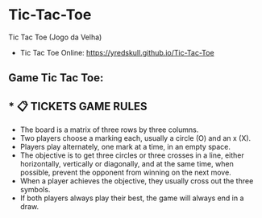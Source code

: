# Tic-Tac-Toe
 Tic Tac Toe (Jogo da Velha)

* Tic Tac Toe Online: https://yredskull.github.io/Tic-Tac-Toe

## **Game Tic Tac Toe:**
## * 📋 TICKETS GAME RULES
* The board is a matrix of three rows by three columns.
* Two players choose a marking each, usually a circle (O) and an x (X).
* Players play alternately, one mark at a time, in an empty space.
* The objective is to get three circles or three crosses in a line, either horizontally, vertically or diagonally, and at the same time, when possible, prevent the opponent from winning on the next move.
* When a player achieves the objective, they usually cross out the three symbols.
* If both players always play their best, the game will always end in a draw.

